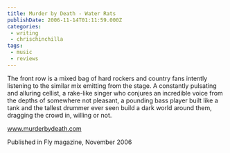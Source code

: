 ```yaml
---
title: Murder by Death - Water Rats
publishDate: 2006-11-14T01:11:59.000Z
categories:
 - writing
 - chrischinchilla
tags: 
 - music 
 - reviews
---
```


The front row is a mixed bag of hard rockers and country fans intently listening to the similar mix emitting from the stage. A constantly pulsating and alluring cellist, a rake-like singer who conjures an incredible voice from the depths of somewhere not pleasant, a pounding bass player built like a tank and the tallest drummer ever seen build a dark world around them, dragging the crowd in, willing or not.

<a href='https://www.murderbydeath.com' target='_blank'>www.murderbydeath.com</a>

Published in Fly magazine, November 2006

